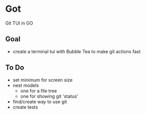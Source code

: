 # Got
Git TUI in GO

## Goal
* create a terminal tui with Bubble Tea to make git actions fast

## To Do
* set minimum for screen size
* nest models
    * one for a file tree 
    * one for showing git 'status'
* find/create way to use git
* create tests

